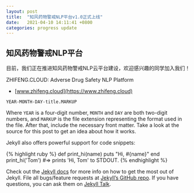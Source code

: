 ```yaml
---
layout: post
title:  "知风药物警戒NLP平台v1.0正式上线"
date:   2021-04-10 14:11:41 +0800
categories: progress update
---
```


## 知风药物警戒NLP平台

目前，我们正在推进知风药物警戒NLP云平台建设，欢迎感兴趣的同学加入我们！

ZHIFENG.CLOUD: Adverse Drug Safety NLP Platform
- [www.zhifeng.cloud](https://www.zhifeng.cloud)

`YEAR-MONTH-DAY-title.MARKUP`

Where `YEAR` is a four-digit number, `MONTH` and `DAY` are both two-digit numbers, and `MARKUP` is the file extension representing the format used in the file. After that, include the necessary front matter. Take a look at the source for this post to get an idea about how it works.

Jekyll also offers powerful support for code snippets:

{% highlight ruby %}
def print_hi(name)
  puts "Hi, #{name}"
end
print_hi('Tom')
#=> prints 'Hi, Tom' to STDOUT.
{% endhighlight %}

Check out the [Jekyll docs][jekyll-docs] for more info on how to get the most out of Jekyll. File all bugs/feature requests at [Jekyll’s GitHub repo][jekyll-gh]. If you have questions, you can ask them on [Jekyll Talk][jekyll-talk].

[jekyll-docs]: https://jekyllrb.com/docs/home
[jekyll-gh]:   https://github.com/jekyll/jekyll
[jekyll-talk]: https://talk.jekyllrb.com/
